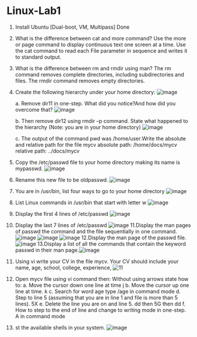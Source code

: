 # Linux-Lab1
1. Install Ubuntu [Dual-boot, VM, Multipass]
   Done
2. What is the difference between cat and more command?
   Use the more or page command to display continuous text one screen at a time. Use the cat command to read each File parameter in sequence and writes it to standard output.
3. What is the difference between rm and rmdir using man?
     The rm command removes complete directories, including subdirectories and files. The rmdir command removes empty directories.
4. Create the following hierarchy under your home directory:    ![image](https://github.com/user-attachments/assets/77d98b3d-eed8-4ff6-9352-824da1aff71e)

   a. Remove dir11 in one-step. What did you notice?And how did you overcome that?    ![image](https://github.com/user-attachments/assets/e7896dc8-1a1c-4696-b417-3332c481d9d9)

   b. Then remove dir12 using rmdir –p command. State what happened to the hierarchy (Note: you are in your home directory)    ![image](https://github.com/user-attachments/assets/9cc86c6f-0fe6-4a00-a605-680f1c1b2690)

   c. The output of the command pwd was /home/user.Write the absolute and relative path for the file mycv
   absolute path: /home/docs/mycv
   relative path: ../docs/mycv
5. Copy the /etc/passwd file to your home directory making its name is mypasswd. ![image](https://github.com/user-attachments/assets/32020427-5d63-4026-892e-4bb966dc41d8)
6. Rename this new file to be oldpasswd. ![image](https://github.com/user-attachments/assets/7f5fd1f4-9420-4eeb-89d4-5f932d29d855)
7. You are in /usr/bin, list four ways to go to your home directory ![image](https://github.com/user-attachments/assets/3ced9534-4fa2-452c-aa50-0ff0b637e8d1)
8. List Linux commands in /usr/bin that start with letter w ![image](https://github.com/user-attachments/assets/c5a91601-5742-49bf-bf59-77ee5c6fc060)
9.  Display the first 4 lines of /etc/passwd ![image](https://github.com/user-attachments/assets/1d30736c-3c91-409d-bcb4-78b83b1419c2)
10. Display the last 7 lines of /etc/passwd ![image](https://github.com/user-attachments/assets/f05edb8e-dd8d-48a7-9710-e92b65180169)
11.Display the man pages of passwd the command and the file sequentially in one command.
   ![image](https://github.com/user-attachments/assets/ddc9c4c6-47fc-462e-a543-6b8b846ebac1)
   ![image](https://github.com/user-attachments/assets/0c5971a8-676a-4d2a-ab17-2f80d8e49ecb)
   ![image](https://github.com/user-attachments/assets/6b04fe5e-df4b-49fc-b41e-23bbc19a1c15)
12.Display the man page of the passwd file. ![image](https://github.com/user-attachments/assets/ceeeb32b-b2f6-4c52-99eb-a5feef022652)
13.Display a list of all the commands that contain the keyword passwd in their man page.![image](https://github.com/user-attachments/assets/4845fe86-6436-4b1d-800f-f7ff082e19a6)
14. Using vi write your CV in the file mycv. Your CV should include your name, age, school, college, experience, ![11](https://github.com/user-attachments/assets/cd0290bb-fb99-4d86-9e5d-80243d671cc4)
15. Open mycv file using vi command then: Without
using arrows state how to:
   a. Move the cursor down one line at time   j
   b. Move the cursor up one line at time.  k 
   c. Search for word age  type /age in command mode 
   d. Step to line 5 (assuming that you are in line 1 and file is more than 5 lines).  5X
   e. Delete the line you are on and line 5. dd then 5G then dd
   f. How to step to the end of line and change to writing mode in one-step.  A in command mode 
16. st the available shells in your system. ![image](https://github.com/user-attachments/assets/c21a9ebd-59cf-410d-b25e-2d810b7dee45)









